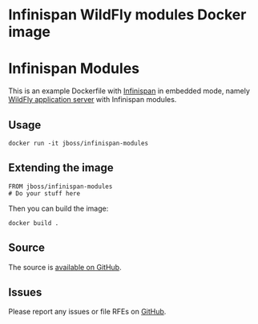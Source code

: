 # Infinispan WildFly modules Docker image

Infinispan Modules 
==================

This is an example Dockerfile with [Infinispan](http://infinispan.org/) in embedded mode, namely [WildFly application server](http://wildfly.org/) with Infinispan modules.

## Usage

    docker run -it jboss/infinispan-modules

## Extending the image

    FROM jboss/infinispan-modules
    # Do your stuff here

Then you can build the image:

    docker build .


## Source

The source is [available on GitHub](https://github.com/jboss-dockerfiles/infinispan).

## Issues

Please report any issues or file RFEs on [GitHub](https://github.com/jboss-dockerfiles/infinispan/issues).